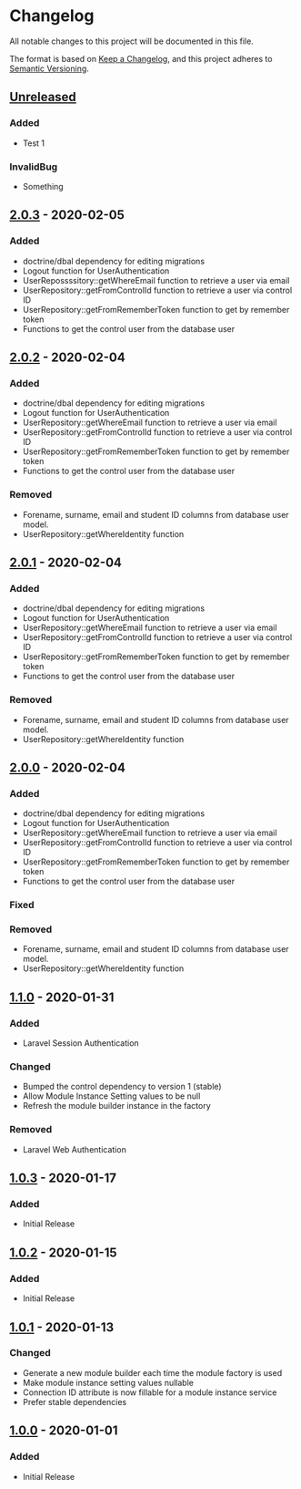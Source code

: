 # Changelog

All notable changes to this project will be documented in this file.

The format is based on [Keep a Changelog](https://keepachangelog.com/en/1.0.0/),
and this project adheres to [Semantic Versioning](https://semver.org/spec/v2.0.0.html).

## [Unreleased]
### Added
- Test 1

### InvalidBug
- Something

## [2.0.3] - 2020-02-05
### Added
- doctrine/dbal dependency for editing migrations
- Logout function for UserAuthentication
- UserRepossssitory::getWhereEmail function to retrieve a user via email
- UserRepository::getFromControlId function to retrieve a user via control ID
- UserRepository::getFromRememberToken function to get by remember token
- Functions to get the control user from the database user

## [2.0.2] - 2020-02-04
### Added
- doctrine/dbal dependency for editing migrations
- Logout function for UserAuthentication
- UserRepository::getWhereEmail function to retrieve a user via email
- UserRepository::getFromControlId function to retrieve a user via control ID
- UserRepository::getFromRememberToken function to get by remember token
- Functions to get the control user from the database user

### Removed
- Forename, surname, email and student ID columns from database user model.
- UserRepository::getWhereIdentity function

## [2.0.1] - 2020-02-04
### Added
- doctrine/dbal dependency for editing migrations
- Logout function for UserAuthentication
- UserRepository::getWhereEmail function to retrieve a user via email
- UserRepository::getFromControlId function to retrieve a user via control ID
- UserRepository::getFromRememberToken function to get by remember token
- Functions to get the control user from the database user

### Removed
- Forename, surname, email and student ID columns from database user model.
- UserRepository::getWhereIdentity function

## [2.0.0] - 2020-02-04
### Added
- doctrine/dbal dependency for editing migrations
- Logout function for UserAuthentication
- UserRepository::getWhereEmail function to retrieve a user via email
- UserRepository::getFromControlId function to retrieve a user via control ID
- UserRepository::getFromRememberToken function to get by remember token
- Functions to get the control user from the database user

### Fixed

### Removed
- Forename, surname, email and student ID columns from database user model.
- UserRepository::getWhereIdentity function

## [1.1.0] - 2020-01-31
### Added
- Laravel Session Authentication

### Changed
- Bumped the control dependency to version 1 (stable)
- Allow Module Instance Setting values to be null
- Refresh the module builder instance in the factory

### Removed
- Laravel Web Authentication

## [1.0.3] - 2020-01-17
### Added
- Initial Release

## [1.0.2] - 2020-01-15
### Added
- Initial Release

## [1.0.1] - 2020-01-13
### Changed
- Generate a new module builder each time the module factory is used
- Make module instance setting values nullable
- Connection ID attribute is now fillable for a module instance service
- Prefer stable dependencies

## [1.0.0] - 2020-01-01
### Added
- Initial Release

[Unreleased]: https://github.com/tobytwigger/test-release-package/compare/v2.0.3...HEAD
[2.0.3]: https://github.com/tobytwigger/test-release-package/compare/v2.0.2...v2.0.3
[2.0.2]: https://github.com/tobytwigger/test-release-package/compare/v2.0.1...v2.0.2
[2.0.1]: https://github.com/tobytwigger/test-release-package/compare/v2.0.0...v2.0.1
[2.0.0]: https://github.com/tobytwigger/test-release-package/compare/v1.1.0...v2.0.0
[1.1.0]: https://github.com/tobytwigger/test-release-package/compare/v1.0.3...v1.1.0
[1.0.3]: https://github.com/tobytwigger/test-release-package/compare/v1.0.2...v1.0.3
[1.0.2]: https://github.com/tobytwigger/test-release-package/compare/v1.0.1...v1.0.2
[1.0.1]: https://github.com/tobytwigger/test-release-package/compare/v1.0.0...v1.0.1
[1.0.0]: https://github.com/tobytwigger/test-release-package/tag/v1.0.0
